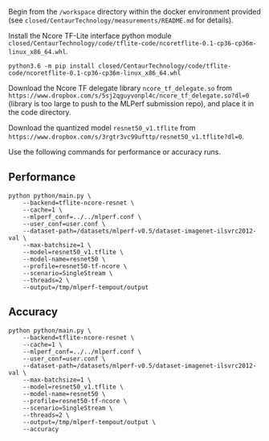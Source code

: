 Begin from the `/workspace` directory within the docker environment provided (see `closed/CentaurTechnology/measurements/README.md` for details).

Install the Ncore TF-Lite interface python module `closed/CentaurTechnology/code/tflite-code/ncoretflite-0.1-cp36-cp36m-linux_x86_64.whl`.

```
python3.6 -m pip install closed/CentaurTechnology/code/tflite-code/ncoretflite-0.1-cp36-cp36m-linux_x86_64.whl
```

Download the Ncore TF delegate library `ncore_tf_delegate.so` from `https://www.dropbox.com/s/5sj2qguyvonpl4c/ncore_tf_delegate.so?dl=0` (library is too large to push to the MLPerf submission repo), and place it in the code directory.

Download the quantized model `resnet50_v1.tflite` from `https://www.dropbox.com/s/3rgtr3vc99ufttp/resnet50_v1.tflite?dl=0`.

Use the following commands for performance or accuracy runs.

## Performance
```
python python/main.py \
    --backend=tflite-ncore-resnet \
    --cache=1 \
    --mlperf_conf=../../mlperf.conf \
    --user_conf=user.conf \
    --dataset-path=/datasets/mlperf-v0.5/dataset-imagenet-ilsvrc2012-val \
    --max-batchsize=1 \
    --model=resnet50_v1.tflite \
    --model-name=resnet50 \
    --profile=resnet50-tf-ncore \
    --scenario=SingleStream \
    --threads=2 \
    --output=/tmp/mlperf-tempout/output
```

## Accuracy
```
python python/main.py \
    --backend=tflite-ncore-resnet \
    --cache=1 \
    --mlperf_conf=../../mlperf.conf \
    --user_conf=user.conf \
    --dataset-path=/datasets/mlperf-v0.5/dataset-imagenet-ilsvrc2012-val \
    --max-batchsize=1 \
    --model=resnet50_v1.tflite \
    --model-name=resnet50 \
    --profile=resnet50-tf-ncore \
    --scenario=SingleStream \
    --threads=2 \
    --output=/tmp/mlperf-tempout/output \
    --accuracy
```
